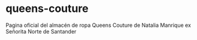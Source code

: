 # queens-couture
Pagina oficial del almacén de ropa Queens Couture de Natalia Manrique ex Señorita Norte de Santander
